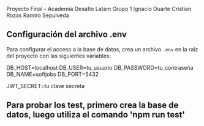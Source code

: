 Proyecto Final - Academia Desafío Latam
Grupo 1
Ignacio Duarte
Cristian Rozas
Ramiro Sepulveda

## Configuración del archivo .env

Para configurar el acceso a la base de datos, crea un archivo `.env` en la raíz del proyecto con las siguientes variables:

DB_HOST=localhost
DB_USER=tu_usuario
DB_PASSWORD=tu_contraseña
DB_NAME=softjobs
DB_PORT=5432

JWT_SECRET=tu clave secreta

## Para probar los test, primero crea la base de datos, luego utiliza el comando 'npm run test'